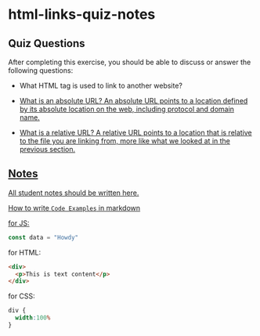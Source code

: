 # html-links-quiz-notes

## Quiz Questions

After completing this exercise, you should be able to discuss or answer the following questions:

- What HTML tag is used to link to another website?
<a href>

- What is an absolute URL?
An absolute URL points to a location defined by its absolute location on the web, including protocol and domain name.

- What is a relative URL?
A relative URL points to a location that is relative to the file you are linking from, more like what we looked at in the previous section.

## Notes

All student notes should be written here.


How to write `Code Examples` in markdown

for JS:
```javascript
const data = "Howdy"
```

for HTML:
```html
<div>
  <p>This is text content</p>
</div>
```

for CSS:
```css
div {
  width:100%
}
```
